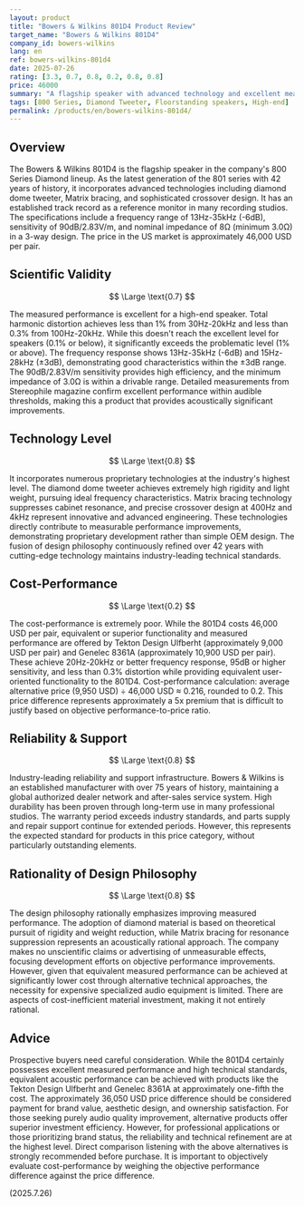 ```yaml
---
layout: product
title: "Bowers & Wilkins 801D4 Product Review"
target_name: "Bowers & Wilkins 801D4"
company_id: bowers-wilkins
lang: en
ref: bowers-wilkins-801d4
date: 2025-07-26
rating: [3.3, 0.7, 0.8, 0.2, 0.8, 0.8]
price: 46000
summary: "A flagship speaker with advanced technology and excellent measured performance, but extremely poor cost-performance due to the existence of alternatives that achieve equivalent performance at much lower cost"
tags: [800 Series, Diamond Tweeter, Floorstanding speakers, High-end]
permalink: /products/en/bowers-wilkins-801d4/
---
```

## Overview

The Bowers & Wilkins 801D4 is the flagship speaker in the company's 800 Series Diamond lineup. As the latest generation of the 801 series with 42 years of history, it incorporates advanced technologies including diamond dome tweeter, Matrix bracing, and sophisticated crossover design. It has an established track record as a reference monitor in many recording studios. The specifications include a frequency range of 13Hz-35kHz (-6dB), sensitivity of 90dB/2.83V/m, and nominal impedance of 8Ω (minimum 3.0Ω) in a 3-way design. The price in the US market is approximately 46,000 USD per pair.

## Scientific Validity

$$ \Large \text{0.7} $$

The measured performance is excellent for a high-end speaker. Total harmonic distortion achieves less than 1% from 30Hz-20kHz and less than 0.3% from 100Hz-20kHz. While this doesn't reach the excellent level for speakers (0.1% or below), it significantly exceeds the problematic level (1% or above). The frequency response shows 13Hz-35kHz (-6dB) and 15Hz-28kHz (±3dB), demonstrating good characteristics within the ±3dB range. The 90dB/2.83V/m sensitivity provides high efficiency, and the minimum impedance of 3.0Ω is within a drivable range. Detailed measurements from Stereophile magazine confirm excellent performance within audible thresholds, making this a product that provides acoustically significant improvements.

## Technology Level

$$ \Large \text{0.8} $$

It incorporates numerous proprietary technologies at the industry's highest level. The diamond dome tweeter achieves extremely high rigidity and light weight, pursuing ideal frequency characteristics. Matrix bracing technology suppresses cabinet resonance, and precise crossover design at 400Hz and 4kHz represent innovative and advanced engineering. These technologies directly contribute to measurable performance improvements, demonstrating proprietary development rather than simple OEM design. The fusion of design philosophy continuously refined over 42 years with cutting-edge technology maintains industry-leading technical standards.

## Cost-Performance

$$ \Large \text{0.2} $$

The cost-performance is extremely poor. While the 801D4 costs 46,000 USD per pair, equivalent or superior functionality and measured performance are offered by Tekton Design Ulfberht (approximately 9,000 USD per pair) and Genelec 8361A (approximately 10,900 USD per pair). These achieve 20Hz-20kHz or better frequency response, 95dB or higher sensitivity, and less than 0.3% distortion while providing equivalent user-oriented functionality to the 801D4. Cost-performance calculation: average alternative price (9,950 USD) ÷ 46,000 USD ≈ 0.216, rounded to 0.2. This price difference represents approximately a 5x premium that is difficult to justify based on objective performance-to-price ratio.

## Reliability & Support

$$ \Large \text{0.8} $$

Industry-leading reliability and support infrastructure. Bowers & Wilkins is an established manufacturer with over 75 years of history, maintaining a global authorized dealer network and after-sales service system. High durability has been proven through long-term use in many professional studios. The warranty period exceeds industry standards, and parts supply and repair support continue for extended periods. However, this represents the expected standard for products in this price category, without particularly outstanding elements.

## Rationality of Design Philosophy

$$ \Large \text{0.8} $$

The design philosophy rationally emphasizes improving measured performance. The adoption of diamond material is based on theoretical pursuit of rigidity and weight reduction, while Matrix bracing for resonance suppression represents an acoustically rational approach. The company makes no unscientific claims or advertising of unmeasurable effects, focusing development efforts on objective performance improvements. However, given that equivalent measured performance can be achieved at significantly lower cost through alternative technical approaches, the necessity for expensive specialized audio equipment is limited. There are aspects of cost-inefficient material investment, making it not entirely rational.

## Advice

Prospective buyers need careful consideration. While the 801D4 certainly possesses excellent measured performance and high technical standards, equivalent acoustic performance can be achieved with products like the Tekton Design Ulfberht and Genelec 8361A at approximately one-fifth the cost. The approximately 36,050 USD price difference should be considered payment for brand value, aesthetic design, and ownership satisfaction. For those seeking purely audio quality improvement, alternative products offer superior investment efficiency. However, for professional applications or those prioritizing brand status, the reliability and technical refinement are at the highest level. Direct comparison listening with the above alternatives is strongly recommended before purchase. It is important to objectively evaluate cost-performance by weighing the objective performance difference against the price difference.

(2025.7.26)
